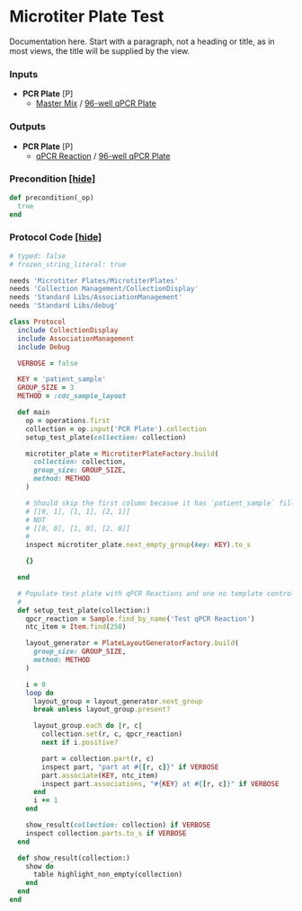 # Microtiter Plate Test

Documentation here. Start with a paragraph, not a heading or title, as in most views, the title will be supplied by the view.
### Inputs


- **PCR Plate** [P]  
  - <a href='#' onclick='easy_select("Sample Types", "Master Mix")'>Master Mix</a> / <a href='#' onclick='easy_select("Containers", "96-well qPCR Plate")'>96-well qPCR Plate</a>



### Outputs


- **PCR Plate** [P]  
  - <a href='#' onclick='easy_select("Sample Types", "qPCR Reaction")'>qPCR Reaction</a> / <a href='#' onclick='easy_select("Containers", "96-well qPCR Plate")'>96-well qPCR Plate</a>

### Precondition <a href='#' id='precondition'>[hide]</a>
```ruby
def precondition(_op)
  true
end
```

### Protocol Code <a href='#' id='protocol'>[hide]</a>
```ruby
# typed: false
# frozen_string_literal: true

needs 'Microtiter Plates/MicrotiterPlates'
needs 'Collection Management/CollectionDisplay'
needs 'Standard Libs/AssociationManagement'
needs 'Standard Libs/debug'

class Protocol
  include CollectionDisplay
  include AssociationManagement
  include Debug

  VERBOSE = false

  KEY = 'patient_sample'
  GROUP_SIZE = 3
  METHOD = :cdc_sample_layout

  def main
    op = operations.first
    collection = op.input('PCR Plate').collection
    setup_test_plate(collection: collection)

    microtiter_plate = MicrotiterPlateFactory.build(
      collection: collection,
      group_size: GROUP_SIZE,
      method: METHOD
    )

    # Should skip the first column becasue it has `patient_sample` filled:
    # [[0, 1], [1, 1], [2, 1]]
    # NOT
    # [[0, 0], [1, 0], [2, 0]]
    #
    inspect microtiter_plate.next_empty_group(key: KEY).to_s

    {}

  end

  # Populate test plate with qPCR Reactions and one no template control (NTC)
  #
  def setup_test_plate(collection:)
    qpcr_reaction = Sample.find_by_name('Test qPCR Reaction')
    ntc_item = Item.find(258)

    layout_generator = PlateLayoutGeneratorFactory.build(
      group_size: GROUP_SIZE,
      method: METHOD
    )

    i = 0
    loop do
      layout_group = layout_generator.next_group
      break unless layout_group.present?

      layout_group.each do |r, c|
        collection.set(r, c, qpcr_reaction)
        next if i.positive?

        part = collection.part(r, c)
        inspect part, "part at #{[r, c]}" if VERBOSE
        part.associate(KEY, ntc_item)
        inspect part.associations, "#{KEY} at #{[r, c]}" if VERBOSE
      end
      i += 1
    end

    show_result(collection: collection) if VERBOSE
    inspect collection.parts.to_s if VERBOSE
  end

  def show_result(collection:)
    show do
      table highlight_non_empty(collection)
    end
  end
end

```
